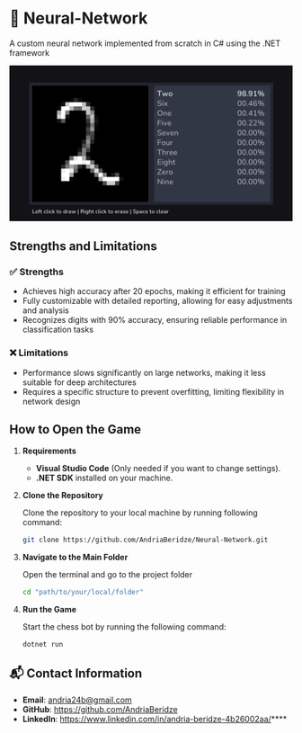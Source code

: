 # 🧠 Neural-Network
A custom neural network implemented from scratch in C# using the .NET framework

![alt text](<Neural-Network/Media/Screenshot.png>)

## Strengths and Limitations

### ✅ Strengths  
* Achieves high accuracy after 20 epochs, making it efficient for training  
* Fully customizable with detailed reporting, allowing for easy adjustments and analysis  
* Recognizes digits with 90% accuracy, ensuring reliable performance in classification tasks  

### ❌ Limitations  
* Performance slows significantly on large networks, making it less suitable for deep architectures  
* Requires a specific structure to prevent overfitting, limiting flexibility in network design

## How to Open the Game

1. **Requirements** 

    * **Visual Studio Code** (Only needed if you want to change settings).
    * **.NET SDK** installed on your machine.

2. **Clone the Repository**  
   
   Clone the repository to your local machine by running following command:  

   ```bash
   git clone https://github.com/AndriaBeridze/Neural-Network.git
   ```

3. **Navigate to the Main Folder**

    Open the terminal and go to the project folder

    ```bash
    cd "path/to/your/local/folder"
    ```

4. **Run the Game**

    Start the chess bot by running the following command:

    ```bash
    dotnet run
    ```

## 📬 Contact Information 

- **Email**: andria24b@gmail.com
- **GitHub**: https://github.com/AndriaBeridze
- **LinkedIn**: https://www.linkedin.com/in/andria-beridze-4b26002aa/****
